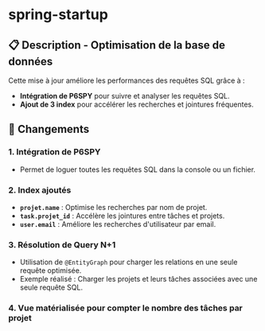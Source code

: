# spring-startup

## 📋 Description - Optimisation de la base de données
Cette mise à jour améliore les performances des requêtes SQL grâce à :
- **Intégration de P6SPY** pour suivre et analyser les requêtes SQL.
- **Ajout de 3 index** pour accélérer les recherches et jointures fréquentes.

## 🚀 Changements

### 1. Intégration de P6SPY
- Permet de loguer toutes les requêtes SQL dans la console ou un fichier.

### 2. Index ajoutés
- **`projet.name`** : Optimise les recherches par nom de projet.
- **`task.projet_id`** : Accélère les jointures entre tâches et projets.
- **`user.email`** : Améliore les recherches d'utilisateur par email.

### 3. Résolution de Query N+1
- Utilisation de `@EntityGraph` pour charger les relations en une seule requête optimisée.
- Exemple réalisé : Charger les projets et leurs tâches associées avec une seule requête SQL.

### 4. Vue matérialisée pour compter le nombre des tâches par projet